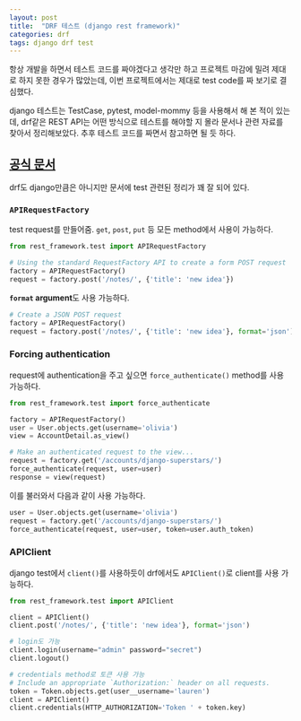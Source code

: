 ```yaml
---
layout: post 
title:  "DRF 테스트 (django rest framework)"
categories: drf
tags: django drf test
---
```


항상 개발을 하면서 테스트 코드를 짜야겠다고 생각만 하고 프로젝트 마감에 밀려 제대로 하지 못한 경우가 많았는데, 이번 프로젝트에서는 제대로 test code를 짜 보기로 결심했다.

django 테스트는 TestCase, pytest, model-mommy 등을 사용해서 해 본 적이 있는데, drf같은 REST API는 어떤 방식으로 테스트를 해야할 지 몰라 문서나 관련 자료를 찾아서 정리해보았다. 추후 테스트 코드를 짜면서 참고하면 될 듯 하다.


## [공식 문서](http://www.django-rest-framework.org/api-guide/testing/)
drf도 django만큼은 아니지만 문서에 test 관련된 정리가 꽤 잘 되어 있다.

### `APIRequestFactory`
test request를 만들어줌. `get`, `post`, `put` 등 모든 method에서 사용이 가능하다. 
```python
from rest_framework.test import APIRequestFactory

# Using the standard RequestFactory API to create a form POST request
factory = APIRequestFactory()
request = factory.post('/notes/', {'title': 'new idea'})
```

**`format` argument**도 사용 가능하다.
```python
# Create a JSON POST request
factory = APIRequestFactory()
request = factory.post('/notes/', {'title': 'new idea'}, format='json')
```


### Forcing authentication
request에 authentication을 주고 싶으면 `force_authenticate()` method를 사용 가능하다.
```python
from rest_framework.test import force_authenticate

factory = APIRequestFactory()
user = User.objects.get(username='olivia')
view = AccountDetail.as_view()

# Make an authenticated request to the view...
request = factory.get('/accounts/django-superstars/')
force_authenticate(request, user=user)
response = view(request)
```

이를 불러와서 다음과 같이 사용 가능하다.
```python
user = User.objects.get(username='olivia')
request = factory.get('/accounts/django-superstars/')
force_authenticate(request, user=user, token=user.auth_token)
```

### APIClient
django test에서 `client()`를 사용하듯이 drf에서도 `APIClient()`로 client를 사용 가능하다.
```python
from rest_framework.test import APIClient

client = APIClient()
client.post('/notes/', {'title': 'new idea'}, format='json')

# login도 가능
client.login(username="admin" password="secret")
client.logout()

# credentials method로 토큰 사용 가능
# Include an appropriate `Authorization:` header on all requests.
token = Token.objects.get(user__username='lauren')
client = APIClient()
client.credentials(HTTP_AUTHORIZATION='Token ' + token.key)
```


